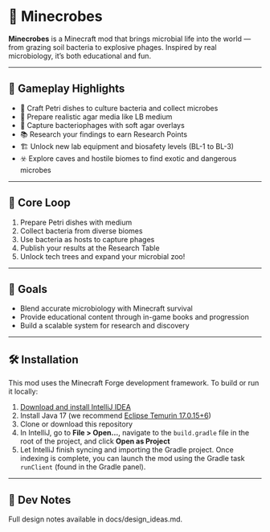 # 🧫 Minecrobes

**Minecrobes** is a Minecraft mod that brings microbial life into the world — from grazing soil bacteria to explosive phages. Inspired by real microbiology, it’s both educational and fun.

---

## 🔬 Gameplay Highlights

- 🧪 Craft Petri dishes to culture bacteria and collect microbes
- 🍳 Prepare realistic agar media like LB medium
- 🦠 Capture bacteriophages with soft agar overlays
- 📚 Research your findings to earn Research Points
- 🏗 Unlock new lab equipment and biosafety levels (BL-1 to BL-3)
- ☣️ Explore caves and hostile biomes to find exotic and dangerous microbes

---

## 🧭 Core Loop

1. Prepare Petri dishes with medium
2. Collect bacteria from diverse biomes
3. Use bacteria as hosts to capture phages
4. Publish your results at the Research Table
5. Unlock tech trees and expand your microbial zoo!

---

## 🌱 Goals

- Blend accurate microbiology with Minecraft survival
- Provide educational content through in-game books and progression
- Build a scalable system for research and discovery

---

## 🛠 Installation

This mod uses the Minecraft Forge development framework. To build or run it locally:

1. [Download and install IntelliJ IDEA](https://www.jetbrains.com/idea/)
2. Install Java 17 (we recommend [Eclipse Temurin 17.0.15+6](https://adoptium.net/temurin/releases/))
3. Clone or download this repository
4. In IntelliJ, go to **File > Open...**, navigate to the `build.gradle` file in the root of the project, and click **Open as Project**
5. Let IntelliJ finish syncing and importing the Gradle project. Once indexing is complete, you can launch the mod using the Gradle task `runClient` (found in the Gradle panel).


---

## 📂 Dev Notes
Full design notes available in docs/design_ideas.md.